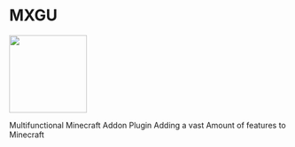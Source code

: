 # MXGU

<img title="" src="https://firebasestorage.googleapis.com/v0/b/static-a0c34.appspot.com/o/MXGU.png?alt=media&token=febe31fa-6772-4981-b2e6-ddd56f6ef1a2" alt="" width="140" data-align="center">

Multifunctional Minecraft Addon Plugin Adding a vast Amount of features to Minecraft
